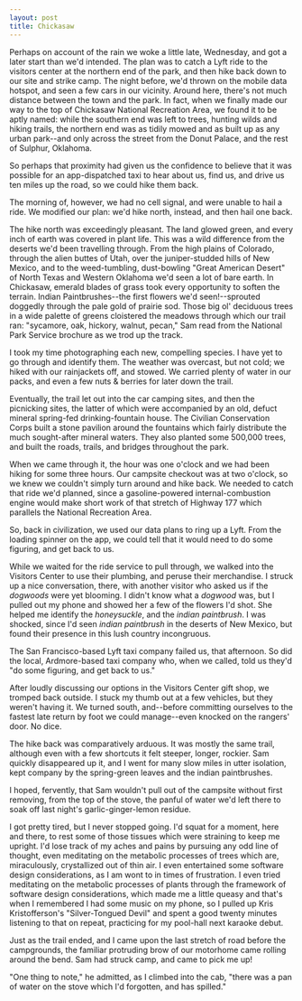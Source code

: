 ```yaml
---
layout: post
title: Chickasaw
---
```


Perhaps on account of the rain we woke a little late, Wednesday, and got a later start than we'd intended. The plan was to catch a Lyft ride to the visitors center at the northern end of the park, and then hike back down to our site and strike camp. The night before, we'd thrown on the mobile data hotspot, and seen a few cars in our vicinity. Around here, there's not much distance between the town and the park. In fact, when we finally made our way to the top of Chickasaw National Recreation Area, we found it to be aptly named: while the southern end was left to trees, hunting wilds and hiking trails, the northern end was as tidily mowed and as built up as any urban park--and only across the street from the Donut Palace, and the rest of Sulphur, Oklahoma.

So perhaps that proximity had given us the confidence to believe that it was possible for an app-dispatched taxi to hear about us, find us, and drive us ten miles up the road, so we could hike them back.

The morning of, however, we had no cell signal, and were unable to hail a ride. We modified our plan: we'd hike north, instead, and then hail one back.

The hike north was exceedingly pleasant. The land glowed green, and every inch of earth was covered in plant life. This was a wild difference from the deserts we'd been travelling through. From the high plains of Colorado, through the alien buttes of Utah, over the juniper-studded hills of New Mexico, and to the weed-tumbling, dust-bowling "Great American Desert" of North Texas and Western Oklahoma we'd seen a lot of bare earth. In Chickasaw, emerald blades of grass took every opportunity to soften the terrain. Indian Paintbrushes--the first flowers we'd seen!--sprouted doggedly through the pale gold of prairie sod. Those big ol' deciduous trees in a wide palette of greens cloistered the meadows through which our trail ran: "sycamore, oak, hickory, walnut, pecan," Sam read from the National Park Service brochure as we trod up the track.

I took my time photographing each new, compelling species. I have yet to go through and identify them. The weather was overcast, but not cold; we hiked with our rainjackets off, and stowed. We carried plenty of water in our packs, and even a few nuts & berries for later down the trail.

Eventually, the trail let out into the car camping sites, and then the picnicking sites, the latter of which were accompanied by an old, defuct mineral spring-fed drinking-fountain house. The Civilian Conservation Corps built a stone pavilion around the fountains which fairly distribute the much sought-after mineral waters. They also planted some 500,000 trees, and built the roads, trails, and bridges throughout the park.

When we came through it, the hour was one o'clock and we had been hiking for some three hours. Our campsite checkout was at two o'clock, so we knew we couldn't simply turn around and hike back. We needed to catch that ride we'd planned, since a gasoline-powered internal-combustion engine would make short work of that stretch of Highway 177 which parallels the National Recreation Area.

So, back in civilization, we used our data plans to ring up a Lyft. From the loading spinner on the app, we could tell that it would need to do some figuring, and get back to us.

While we waited for the ride service to pull through, we walked into the Visitors Center to use their plumbing, and peruse their merchandise. I struck up a nice conversation, there, with another visitor who asked us if the *dogwoods* were yet blooming. I didn't know what a *dogwood* was, but I pulled out my phone and showed her a few of the flowers I'd shot. She helped me identify the *honeysuckle*, and the *indian paintbrush*. I was shocked, since I'd seen *indian paintbrush* in the deserts of New Mexico, but found their presence in this lush country incongruous.

The San Francisco-based Lyft taxi company failed us, that afternoon. So did the local, Ardmore-based taxi company who, when we called, told us they'd "do some figuring, and get back to us."

After loudly discussing our options in the Visitors Center gift shop, we tromped back outside. I stuck my thumb out at a few vehicles, but they weren't having it. We turned south, and--before committing ourselves to the fastest late return by foot we could manage--even knocked on the rangers' door. No dice.

The hike back was comparatively arduous. It was mostly the same trail, although even with a few shortcuts it felt steeper, longer, rockier. Sam quickly disappeared up it, and I went for many slow miles in utter isolation, kept company by the spring-green leaves and the indian paintbrushes.

I hoped, fervently, that Sam wouldn't pull out of the campsite without first removing, from the top of the stove, the panful of water we'd left there to soak off last night's garlic-ginger-lemon residue.

I got pretty tired, but I never stopped going. I'd squat for a moment, here and there, to rest some of those tissues which were straining to keep me upright. I'd lose track of my aches and pains by pursuing any odd line of thought, even meditating on the metabolic processes of trees which are, miraculously, crystallized out of thin air. I even entertained some software design considerations, as I am wont to in times of frustration. I even tried meditating on the metabolic processes of plants through the framework of software design considerations, which made me a little queasy and that's when I remembered I had some music on my phone, so I pulled up Kris Kristofferson's "Silver-Tongued Devil" and spent a good twenty minutes listening to that on repeat, practicing for my pool-hall next karaoke debut.

Just as the trail ended, and I came upon the last stretch of road before the campgrounds, the familiar protruding brow of our motorhome came rolling around the bend. Sam had struck camp, and came to pick me up!

"One thing to note," he admitted, as I climbed into the cab, "there was a pan of water on the stove which I'd forgotten, and has spilled."
